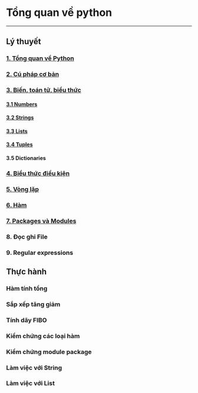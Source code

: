 # Tổng quan về python
---
## Lý thuyết
### [1. Tổng quan về Python](docs/python-overview.md)
### [2. Cú pháp cơ bản](docs/python-syntax.md)
### [3. Biến, toán tử, biểu thức](docs/variables-operator.md)
#### [3.1 Numbers](docs/numbers.md)
#### [3.2 Strings](docs/string.md)
#### [3.3 Lists](docs/list.md)
#### [3.4 Tuples](docs/tuple.md)
#### 3.5 Dictionaries
### [4. Biểu thức điều kiện](docs/conditional.md)
### [5. Vòng lặp](docs/loop.md)
### [6. Hàm](docs/function.md)
### [7. Packages và Modules](docs/module-package.md)
### 8. Đọc ghi File
### 9. Regular expressions

## Thực hành
### Hàm tính tổng
### Sắp xếp tăng giảm
### Tính dãy FIBO
### Kiểm chứng các loại hàm
### Kiểm chứng module package
### Làm việc với String
### Làm việc với List

